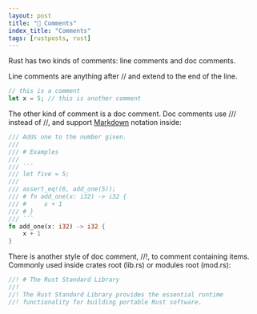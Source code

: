 ```yaml
---
layout: post
title: "📜 Comments"
index_title: "Comments"
tags: [rustposts, rust]
---
```


Rust has two kinds of comments: line comments and doc comments.

Line comments are anything after // and extend to the end of the line. 

```rust
// this is a comment
let x = 5; // this is another comment
```

The other kind of comment is a doc comment. Doc comments use /// instead of //, and support [Markdown](https://en.wikipedia.org/wiki/Markdown) notation inside:

```rust
/// Adds one to the number given.
///
/// # Examples
///
/// ```
/// let five = 5;
///
/// assert_eq!(6, add_one(5));
/// # fn add_one(x: i32) -> i32 {
/// #     x + 1
/// # }
/// ```
fn add_one(x: i32) -> i32 {
    x + 1
}
```

There is another style of doc comment, //!, to comment containing items. Commonly used inside crates root (lib.rs) or modules root (mod.rs):

```rust
//! # The Rust Standard Library
//!
//! The Rust Standard Library provides the essential runtime
//! functionality for building portable Rust software.
```
